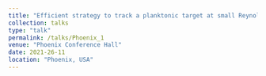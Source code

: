 ```yaml
---
title: "Efficient strategy to track a planktonic target at small Reynolds number."
collection: talks
type: "talk"
permalink: /talks/Phoenix_1
venue: "Phoenix Conference Hall"
date: 2021-26-11
location: "Phoenix, USA"
---
```


